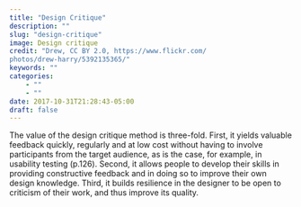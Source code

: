 ```yaml
---
title: "Design Critique"
description: ""
slug: "design-critique"
image: Design critique
credit: "Drew, CC BY 2.0, https://www.flickr.com/photos/drew-harry/5392135365/"
keywords: ""
categories:
    - ""
    - ""
date: 2017-10-31T21:28:43-05:00
draft: false
---
```


The value of the design critique method is three-fold. First, it yields valuable feedback quickly, regularly and at low cost without having to involve participants from the target audience, as is the case, for example, in usability testing (p.126). Second, it allows people to develop their skills in providing constructive feedback and in doing so to improve their own design knowledge. Third, it builds resilience in the designer to be open to criticism of their work, and thus improve its quality.

